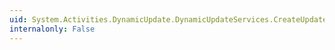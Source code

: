 ```yaml
---
uid: System.Activities.DynamicUpdate.DynamicUpdateServices.CreateUpdateMap(System.Activities.Activity)
internalonly: False
---
```

